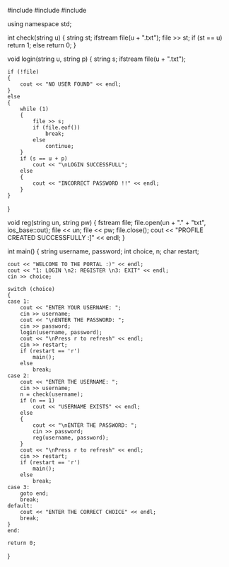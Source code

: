 #include <iostream>
#include <fstream>
#include <string>

using namespace std;

int check(string u)
{
    string st;
    ifstream file(u + ".txt");
    file >> st;
    if (st == u)
        return 1;
    else
        return 0;
}

void login(string u, string p)
{
    string s;
    ifstream file(u + ".txt");

    if (!file)
    {
        cout << "NO USER FOUND" << endl;
    }
    else
    {
        while (1)
        {
            file >> s;
            if (file.eof())
                break;
            else
                continue;
        }
        if (s == u + p)
            cout << "\nLOGIN SUCCESSFULL";
        else
        {
            cout << "INCORRECT PASSWORD !!" << endl;
        }
    }
}

void reg(string un, string pw)
{
    fstream file;
    file.open(un + "." + "txt", ios_base::out);
    file << un;
    file << pw;
    file.close();
    cout << "PROFILE CREATED SUCCESSFULLY :]" << endl;
}

int main()
{
    string username, password;
    int choice, n;
    char restart;

    cout << "WELCOME TO THE PORTAL :)" << endl;
    cout << "1: LOGIN \n2: REGISTER \n3: EXIT" << endl;
    cin >> choice;

    switch (choice)
    {
    case 1:
        cout << "ENTER YOUR USERNAME: ";
        cin >> username;
        cout << "\nENTER THE PASSWORD: ";
        cin >> password;
        login(username, password);
        cout << "\nPress r to refresh" << endl;
        cin >> restart;
        if (restart == 'r')
            main();
        else
            break;
    case 2:
        cout << "ENTER THE USERNAME: ";
        cin >> username;
        n = check(username);
        if (n == 1)
            cout << "USERNAME EXISTS" << endl;
        else
        {
            cout << "\nENTER THE PASSWORD: ";
            cin >> password;
            reg(username, password);
        }
        cout << "\nPress r to refresh" << endl;
        cin >> restart;
        if (restart == 'r')
            main();
        else
            break;
    case 3:
        goto end;
        break;
    default:
        cout << "ENTER THE CORRECT CHOICE" << endl;
        break;
    }
    end:

    return 0;
}
